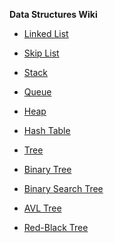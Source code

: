 **Data Structures Wiki**

* [Linked List](https://en.wikipedia.org/wiki/Linked_list)

* [Skip List](https://en.wikipedia.org/wiki/Skip_list)

* [Stack](https://en.wikipedia.org/wiki/Stack_(abstract_data_type))

* [Queue](https://en.wikipedia.org/wiki/Queue_(abstract_data_type))

* [Heap](https://en.wikipedia.org/wiki/Heap_(data_structure))

* [Hash Table](https://en.wikipedia.org/wiki/Hash_table)

* [Tree](https://en.wikipedia.org/wiki/Tree_(data_structure))

* [Binary Tree](https://en.wikipedia.org/wiki/Binary_tree)

* [Binary Search Tree](https://en.wikipedia.org/wiki/Binary_search_tree)

* [AVL Tree](https://en.wikipedia.org/wiki/AVL_tree)

* [Red-Black Tree](https://en.wikipedia.org/wiki/Red–black_tree)